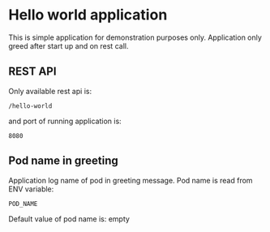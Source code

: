 # Hello world application
This is simple application for demonstration purposes only. Application only greed after start up and on rest call.
## REST API
Only available rest api is:
```
/hello-world
```
and port of running application is:
```
8080
```
## Pod name in greeting
Application log name of pod in greeting message. Pod name is read from ENV variable:
```
POD_NAME
```
Default value of pod name is: empty